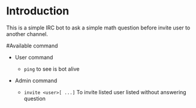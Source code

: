 # Introduction
This is a simple IRC bot to ask a simple math question before invite user to
another channel.

#Available command
* User command
    * `ping` to see is bot alive

* Admin command
    * `invite <user>[ ...]` To invite listed user listed without answering question
